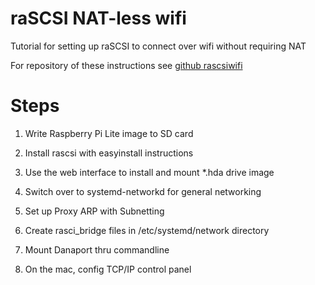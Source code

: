 # raSCSI NAT-less wifi
Tutorial for setting up raSCSI to connect over wifi without requiring NAT

For repository of these instructions see [github rascsiwifi](https://github.com/grkidwell/rascsiwifi)


# Steps


1. Write Raspberry Pi Lite image to SD card

2. Install rascsi with easyinstall instructions

3. Use the web interface to install and mount *.hda drive image

4. Switch over to systemd-networkd for general networking

5. Set up Proxy ARP with Subnetting

6. Create rasci_bridge files in /etc/systemd/network directory

7. Mount Danaport thru commandline

8. On the mac, config TCP/IP control panel






